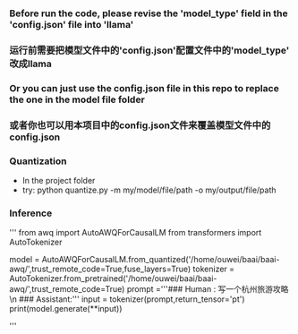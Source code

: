 ### Before run the code, please revise the 'model_type' field in the 'config.json' file into 'llama' 
### 运行前需要把模型文件中的'config.json'配置文件中的'model_type' 改成llama
### Or you can just use the config.json file in this repo to replace the one in the model file folder 
### 或者你也可以用本项目中的config.json文件来覆盖模型文件中的config.json


### Quantization 

-  In the project folder
-  try: python quantize.py -m my/model/file/path -o my/output/file/path

### Inference

'''
from awq import AutoAWQForCausalLM
from transformers import AutoTokenizer

model = AutoAWQForCausalLM.from_quantized('/home/ouwei/baai/baai-awq/',trust_remote_code=True,fuse_layers=True)
tokenizer = AutoTokenizer.from_pretrained('/home/ouwei/baai/baai-awq/',trust_remote_code=True)
prompt ='''### Human : 写一个杭州旅游攻略 \n ### Assistant:'''
input = tokenizer(prompt,return_tensor='pt')
print(model.generate(**input))

'''